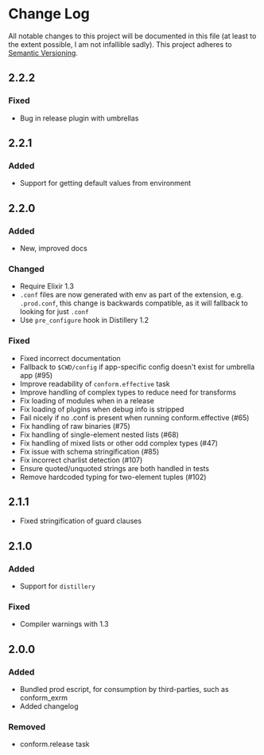 # Change Log

All notable changes to this project will be documented in this file (at least to the extent possible, I am not infallible sadly).
This project adheres to [Semantic Versioning](http://semver.org/).

## 2.2.2

### Fixed

- Bug in release plugin with umbrellas

## 2.2.1

### Added

- Support for getting default values from environment

## 2.2.0

### Added

- New, improved docs

### Changed

- Require Elixir 1.3
- `.conf` files are now generated with env as part of the extension, e.g. `.prod.conf`,
 this change is backwards compatible, as it will fallback to looking for just `.conf`
- Use `pre_configure` hook in Distillery 1.2

### Fixed

- Fixed incorrect documentation
- Fallback to `$CWD/config` if app-specific config doesn't exist for umbrella app (#95)
- Improve readability of `conform.effective` task
- Improve handling of complex types to reduce need for transforms
- Fix loading of modules when in a release
- Fix loading of plugins when debug info is stripped
- Fail nicely if no .conf is present when running conform.effective (#65)
- Fix handling of raw binaries (#75)
- Fix handling of single-element nested lists (#68)
- Fix handling of mixed lists or other odd complex types (#47)
- Fix issue with schema stringification (#85)
- Fix incorrect charlist detection (#107)
- Ensure quoted/unquoted strings are both handled in tests
- Remove hardcoded typing for two-element tuples (#102)


## 2.1.1

- Fixed stringification of guard clauses

## 2.1.0

### Added

- Support for `distillery`

### Fixed

- Compiler warnings with 1.3

## 2.0.0
### Added
- Bundled prod escript, for consumption by third-parties, such as conform_exrm
- Added changelog
### Removed
- conform.release task
